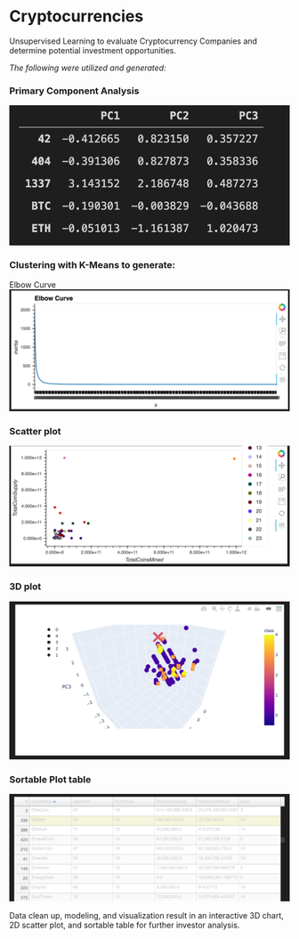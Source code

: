 # Cryptocurrencies
Unsupervised Learning to evaluate Cryptocurrency Companies and determine potential investment opportunities.

*The following were utilized and generated:*

### Primary Component Analysis
![](PCAdataframe.png)

### Clustering with K-Means to generate:
Elbow Curve
![](ElbowCurveCrypto.png)
### Scatter plot 
![](HVscatterplot.png)
### 3D plot

![](3Dcryptocurrencyplot.png)

### Sortable Plot table
![](SortableTable.png)

Data clean up, modeling, and visualization result in an interactive 3D chart, 2D scatter plot, and sortable table for further investor analysis.